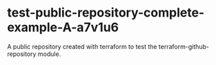# test-public-repository-complete-example-A-a7v1u6
A public repository created with terraform to test the terraform-github-repository module.
